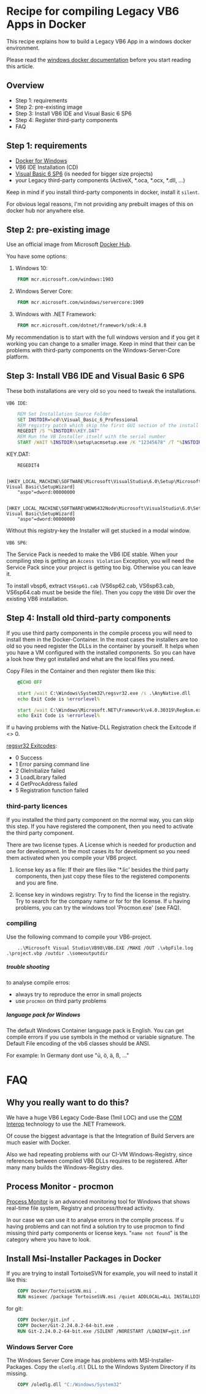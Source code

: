# Recipe for compiling Legacy VB6 Apps in Docker

This recipe explains how to build a Legacy VB6 App in a windows docker environment.

Please read the [windows docker documentation](https://docs.docker.com/docker-for-windows/)  before you start reading this article.

## Overview

- Step 1: requirements
- Step 2: pre-existing image
- Step 3: Install VB6 IDE and Visual Basic 6 SP6
- Step 4: Register third-party components
- FAQ

## Step 1: requirements

- [Docker for Windows](https://docs.docker.com/docker-for-windows/)
- VB6 IDE Installation (CD)
- [Visual Basic 6 SP6](https://www.microsoft.com/de-de/download/details.aspx?id=5721) (is needed for bigger size projects)
- your Legacy third-party components (ActiveX, *.oca, *.ocx, *.dll, ...)

Keep in mind if you install third-party components in docker, install it  ```silent```.

For obvious legal reasons, I'm not providing any prebuilt images of this on docker hub nor anywhere else.

## Step 2: pre-existing image

Use an official image from Microsoft [Docker Hub](https://hub.docker.com/u/microsoft/).

You have some options:

1. Windows 10:

``` dockerfile
	FROM mcr.microsoft.com/windows:1903
```

2. Windows Server Core:

``` dockerfile
    FROM mcr.microsoft.com/windows/servercore:1909
```

3. Windows with .NET Framework:

``` dockerfile
    FROM mcr.microsoft.com/dotnet/framework/sdk:4.8
```

My recommendation is to start with the full windows version and if you get it working you can change to a smaller image. Keep in mind that their can be problems with third-party components on the Windows-Server-Core platform.

## Step 3: Install VB6 IDE and Visual Basic 6 SP6

These both installations are very old so you need to tweak the installations.

```VB6 IDE```:

``` bat
    REM Set Installation Source Folder
    SET INSTDIR=%cd%\Visual_Basic_6_Professional
    REM registry patch which skip the first GUI section of the install (32bit,64bit)
    REGEDIT /S "%INSTDIR%\KEY.DAT"
    REM Run the VB Installer itself with the serial number
    START /WAIT %INSTDIR%\setup\acmsetup.exe /K "12345678" /T "%INSTDIR%\setup\VB98PRO.STF" /S "%INSTDIR%\" /n "User Name" /o "Company name" /b 1 /gc %cd%\vb6_install_log.txt /qtn
```

KEY.DAT:

``` dat
    REGEDIT4

    [HKEY_LOCAL_MACHINE\SOFTWARE\Microsoft\VisualStudio\6.0\Setup\Microsoft Visual Basic\SetupWizard]
    "aspo"=dword:00000000

    [HKEY_LOCAL_MACHINE\SOFTWARE\WOW6432Node\Microsoft\VisualStudio\6.0\Setup\Microsoft Visual Basic\SetupWizard]
    "aspo"=dword:00000000
```

Without this registry-key the Installer will get stucked in a modal window.

```VB6 SP6```:

The Service Pack is needed to make the VB6 IDE stable. When your compiling step is getting an ```Access Violation``` Exception, you will need the Service Pack since your project is getting too big. Otherwise you can leave it.

To install vbsp6, extract `VS6sp61.cab` (VS6sp62.cab, VS6sp63.cab, VS6sp64.cab must be beside the file). Then you copy the `VB98` Dir over the existing VB6 installation.

## Step 4: Install old third-party components

If you use third party components in the compile process you will need to install them in the Docker-Container. In the most cases the installers are too old so you need register the DLLs in the container by yourself. It helps when you have a VM configured with the installed components. So you can have a look how they got installed and what are the local files you need.

Copy Files in the Container and then register them like this:

``` bat
    @ECHO OFF

    start /wait C:\Windows\System32\regsvr32.exe /s .\AnyNative.dll
    echo Exit Code is %errorlevel%

    start /wait C:\Windows\Microsoft.NET\Framework\v4.0.30319\RegAsm.exe .\AnyComInteropNetAssemblies.dll /codebase /tlb /nologo
    echo Exit Code is %errorlevel%
```

If u having problems with the Native-DLL Registration check the Exitcode if <> 0.

[regsvr32 Exitcodes](https://devblogs.microsoft.com/oldnewthing/20180920-00/?p=99785):
- 0 Success
- 1	Error parsing command line
- 2	OleInitialize failed
- 3	LoadLibrary failed
- 4	GetProcAddress failed
- 5	Registration function failed

### third-party licences

If you installed the third party component on the normal way, you can skip this step. If you have registered the component, then you need to activate the third party component.

There are two license types. A License which is needed for production and one for development. In the most cases its for development so you need them activated when you compile your VB6 project.

1. license key as a file:
If their are files like '*.lic' besides the third party components, then just copy these files to the registered components and you are fine.

2. license key in windows registry:
Try to find the license in the registry. Try to search for the company name or for for the license. If u having problems, you can try the windows tool 'Procmon.exe' (see FAQ).

### compiling

Use the following command to compile your VB6-project.

```
    ..\Microsoft Visual Studio\VB98\VB6.EXE /MAKE /OUT .\vbpFile.log .\project.vbp /outdir .\someoutputdir
```

##### trouble shooting

to analyse compile erros:

* always try to reproduce the error in small projects
* use `procmon` on third party problems

##### language pack for Windows 

The default Windows Container language pack is English. You can get compile errors if you use symbols in the method or variable signature. The Default File encoding of the vb6 classes should be ANSI.

For example: In Germany dont use "ü, ö, ä, ß, ..."


# FAQ

## Why you really want to do this? 

We have a huge VB6 Legacy Code-Base (1mil LOC) and use the [COM Interop](https://en.wikipedia.org/wiki/COM_Interop) technology to use the .NET Framework.

Of couse the biggest advantage is that the Integration of Build Servers are much easier with Docker.

Also we had repeating problems with our CI-VM Windows-Registry, since references between compiled VB6 DLLs requires to be registered. After many many builds the Windows-Registry dies.

## Process Monitor - procmon

[Process Monitor](https://docs.microsoft.com/en-us/sysinternals/downloads/procmon) is an advanced monitoring tool for Windows that shows real-time file system, Registry and process/thread activity.

In our case we can use it to analyse errors in the compile process. If u having problems and can not find a solution try to use procmon to find missing third party components or license keys. "`name not found`" is the category where you have to look.

## Install Msi-Installer Packages in Docker

If you are trying to install TortoiseSVN for example, you will need to install it like this:

``` dockerfile
    COPY Docker/TortoiseSVN.msi .
    RUN msiexec /package TortoiseSVN.msi /quiet ADDLOCAL=ALL INSTALLDIR="C:\Program Files\TortoiseSVN"
```

for git:

``` dockerfile
    COPY Docker/git.inf .
    COPY Docker/Git-2.24.0.2-64-bit.exe .
    RUN Git-2.24.0.2-64-bit.exe /SILENT /NORESTART /LOADINF=git.inf
```

### Windows Server Core

The Windows Server Core image has problems with MSI-Installer-Packages. Copy the ```oledlg.dll``` DLL to the Windows System Directory if its missing.

``` dockerfile
    COPY /oledlg.dll "C:/Windows/System32"
```
